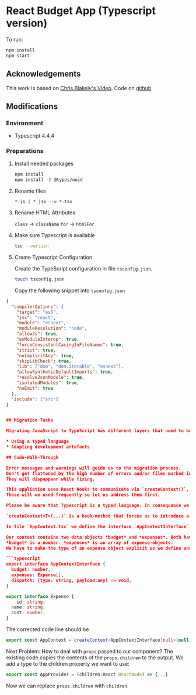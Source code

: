 # React Budget App (Typescript version)

To run:

```sh
npm install 
npm start 
```

## Acknowledgements

This work is based on [Chris Blakely's Video](https://www.youtube.com/watch?v=aeYxBd1it7I).
Code on [github](https://www.youtube.com/redirect?event=video_description&redir_token=QUFFLUhqa2F6WnhjOHpNRkQtczVRakhVVVIyTy1KUU4xd3xBQ3Jtc0ttd3lkaWYzTF9qX2JtcmVWQzJBTWZLbDQyN1JGYkg1LWYtcjFqTWtYa2YxM1JhYWp1UWkyN0ZDRkxURXR4b1NVLTM5T3lKRTljVU1hRkkyRDVBWDU5c085ODVOeGNXUE9ZWWdmeFd1SV9aa2dFbzJZNA&q=https%3A%2F%2Fgithub.com%2Fchrisblakely01%2Freact-budget-app).

## Modifications

### Environment

* Typescript 4.4.4

### Preparations

1. Install needed packages

   ```sh
   npm install
   npm install -D @types/uuid
   ```

1. Rename files

   `*.js | *.jsx --> *.tsx`

1. Rename HTML Attributes

   `class` -> `className`
   `for` -> `htmlFor`

1. Make sure Typescript is available

   ```sh
   tsc --version
   ```

1. Create Typescript Configuration

   Create the TypeScript configuration in file `tsconfig.json`.

   ```sh
   touch tsconfig.json
   ```

   Copy the following snippet into `tsconfig.json`

```json
{
  "compilerOptions": {
    "target": "es5",
    "jsx": "react",
    "module": "esnext",
    "moduleResolution": "node",
    "allowJs": true,
    "esModuleInterop": true,
    "forceConsistentCasingInFileNames": true,
    "strict": true,
    "noImplicitAny": true,
    "skipLibCheck": true,
    "lib": ["dom", "dom.iterable", "esnext"],
    "allowSyntheticDefaultImports": true,
    "resolveJsonModule": true,
    "isolatedModules": true,
    "noEmit": true
  },
  "include": ["src"]
}


## Migration Tasks

Migrating JavaScript to TypeScript has different layers that need to be addressed:

* Using a typed language
* Adapting development artefacts

## Code-Walk-Through

Error messages and warnings will guide us to the migration process.
Don't get flattened by the high number of errors and/or files marked in red.
They will dispappear while fixing.

This appliation uses React Hooks to communicate via `createContext()`, `useContext()` and `useState()` between the components making up the application.
These will we used frequently so let us address them first.

Please be aware that Typescript is a typed language. In consequence we have to provide type information for the objects we want to use.

`createContext<T>(...)` is a hook/method that forces us to introduce a type for the objects we want to store and retrieve from the context.

In file `AppContext.tsx` we define the interface `AppContextInterface` which can be used as a type parameter to the `createContext()` method.

Our context contains two data objects *budget* and *expenses*. Both have to be typed.
*budget* is a number. *expenses* is an array of expense-objects.
We have to make the type of an expense object explicit so we define another interface `Expense`

```typescript
export interface AppContextInterface {
  budget: number,
  expenses: Expense[],
  dispatch: (type: string, payload:any) => void,
}
```

```typescript
export interface Expense {
    id: string;
  name: string;
  cost: number;
}

```

The corrected code line should be

```typescript
export const AppContext = createContext<AppContextInterface|null>(null);
```

Next Problem: How to deal with `props` passed to our component? The existing code copies the contents of the `props.children` to the output.
We add a type to the children property we want to use:

```typescript
export const AppProvider = (children:React.ReactNode) => {...}
```

Now we can replace `props.children` with `children`.
